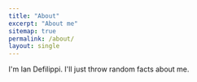 ```yaml
---
title: "About"
excerpt: "About me"
sitemap: true
permalink: /about/
layout: single
---
```


I'm Ian Defilippi. I'll just throw random facts about me.
